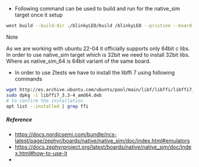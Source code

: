 - Following command can be used to build and run for the native_sim target once it setup
```sh
west build --build-dir ./blinkyLED/build /blinkyLED --pristine --board native_sim_64 --no-sysbuild -- -DNCS_TOOLCHAIN_VERSION=NONE
```

> [!note]
> As we are working with ubuntu 22-04 it officially supports only 64bit c libs. In order to use native_sim target which is 32bit we need to install 32bit libs. Where as native_sim_64 is 64bit variant of the same board. 
- In order to use Ztests we have to install the libffi 7 using following commands
```sh
wget http://es.archive.ubuntu.com/ubuntu/pool/main/libf/libffi/libffi7_3.3-4_amd64.deb
sudo dpkg -i libffi7_3.3-4_amd64.deb
# to confirm the installation
apt list --installed | grep ffi
```


##### Reference
- https://docs.nordicsemi.com/bundle/ncs-latest/page/zephyr/boards/native/native_sim/doc/index.html#emulators
- https://docs.zephyrproject.org/latest/boards/native/native_sim/doc/index.html#how-to-use-it
- 